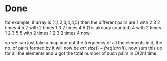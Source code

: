 # Done
for example, if array is (1,1,2,3,4,4,5) 
then the different pairs are
1 with 2 3 2 times 4 5
2 with 2 times 1 3 2 times 4 5 (1 is already counted)
4 with 2 times 1 2 3 5 
5 with 2 times 1 2 3 2 times 4 now.

so we can just take a map and put the frequency of all the elements in it, the no. of pairs formed by it will now be $arr.size()-freq(arr(i))$.
now sum this up for all the elements and u got the total number of such pairs
in O(2n) time.
